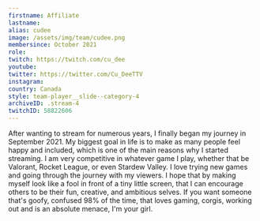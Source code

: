 ```yaml
---
firstname: Affiliate
lastname:
alias: cudee
image: /assets/img/team/cudee.png
membersince: October 2021
role: 
twitch: https://twitch.com/cu_dee
youtube:
twitter: https://twitter.com/Cu_DeeTTV
instagram:
country: Canada
style: team-player__slide--category-4
archiveID: .stream-4
twitchID: 58822606 
---
```

After wanting to stream for numerous years, I finally began my journey in September 2021. My biggest goal in life is to make as many people feel happy and included, which is one of the main reasons why I started streaming. I am very competitive in whatever game I play, whether that be Valorant, Rocket League, or even Stardew Valley. I love trying new games and going through the journey with my viewers. I hope that by making myself look like a fool in front of a tiny little screen, that I can encourage others to be their fun, creative, and ambitious selves. If you want someone that's goofy, confused 98% of the time, that loves gaming, corgis, working out and is an absolute menace, I'm your girl.